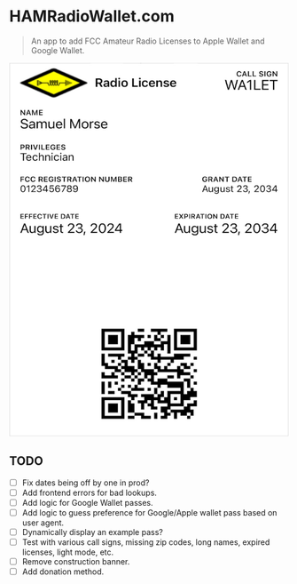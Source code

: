 # HAMRadioWallet.com

> An app to add FCC Amateur Radio Licenses to Apple Wallet and Google Wallet.

![Example Apple Pass](./public/apple_pass.jpg)

## TODO

- [ ] Fix dates being off by one in prod?
- [ ] Add frontend errors for bad lookups.
- [ ] Add logic for Google Wallet passes.
- [ ] Add logic to guess preference for Google/Apple wallet pass based on user agent.
- [ ] Dynamically display an example pass?
- [ ] Test with various call signs, missing zip codes, long names, expired licenses, light mode, etc.
- [ ] Remove construction banner.
- [ ] Add donation method.

